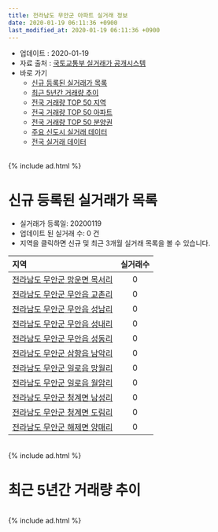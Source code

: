 ```yaml
---
title: 전라남도 무안군 아파트 실거래 정보
date: 2020-01-19 06:11:36 +0900
last_modified_at: 2020-01-19 06:11:36 +0900
---
```


* 업데이트 : 2020-01-19
* 자료 출처 : [국토교통부 실거래가 공개시스템](http://rt.molit.go.kr)
* 바로 가기
    * [신규 등록된 실거래가 목록](#신규-등록된-실거래가-목록)
    * [최근 5년간 거래량 추이](#최근-5년간-거래량-추이)
    * [전국 거래량 TOP 50 지역](https://apt-info.github.io/apt-trade-info/최근-3개월-전국에서-가장-거래가-많이-발생한-지역)
    * [전국 거래량 TOP 50 아파트](https://apt-info.github.io/apt-trade-info/최근-3개월-전국에서-가장-거래가-많이-발생한-아파트)
    * [전국 거래량 TOP 50 분양권](https://apt-info.github.io/apt-trade-info/최근-3개월-전국에서-가장-거래가-많이-발생한-분양권)
    * [주요 신도시 실거래 데이터](https://apt-info.github.io/apt-trade-info/주요-신도시)
    * [전국 실거래 데이터](https://apt-info.github.io/apt-trade-info/전국)

<br>
{% include ad.html %}
<br>

# 신규 등록된 실거래가 목록
* 실거래가 등록일: 20200119
* 업데이트 된 실거래 수: 0 건
* 지역을 클릭하면 신규 및 최근 3개월 실거래 목록을 볼 수 있습니다.


|지역|실거래수|
|:---|:---:|
|[전라남도 무안군 망운면 목서리](https://apt-info.github.io/apt-trade-info/전라남도-무안군-망운면-목서리)|0|
|[전라남도 무안군 무안읍 교촌리](https://apt-info.github.io/apt-trade-info/전라남도-무안군-무안읍-교촌리)|0|
|[전라남도 무안군 무안읍 성남리](https://apt-info.github.io/apt-trade-info/전라남도-무안군-무안읍-성남리)|0|
|[전라남도 무안군 무안읍 성내리](https://apt-info.github.io/apt-trade-info/전라남도-무안군-무안읍-성내리)|0|
|[전라남도 무안군 무안읍 성동리](https://apt-info.github.io/apt-trade-info/전라남도-무안군-무안읍-성동리)|0|
|[전라남도 무안군 삼향읍 남악리](https://apt-info.github.io/apt-trade-info/전라남도-무안군-삼향읍-남악리)|0|
|[전라남도 무안군 일로읍 망월리](https://apt-info.github.io/apt-trade-info/전라남도-무안군-일로읍-망월리)|0|
|[전라남도 무안군 일로읍 월암리](https://apt-info.github.io/apt-trade-info/전라남도-무안군-일로읍-월암리)|0|
|[전라남도 무안군 청계면 남성리](https://apt-info.github.io/apt-trade-info/전라남도-무안군-청계면-남성리)|0|
|[전라남도 무안군 청계면 도림리](https://apt-info.github.io/apt-trade-info/전라남도-무안군-청계면-도림리)|0|
|[전라남도 무안군 해제면 양매리](https://apt-info.github.io/apt-trade-info/전라남도-무안군-해제면-양매리)|0|


<br>
{% include ad.html %}
<br>

# 최근 5년간 거래량 추이


<div style="width:100%;">
    <canvas id="deal_progress" height="200"></canvas>
</div>

<script>
new Chart(document.getElementById("deal_progress"), {
    type: 'line',
    data: {
        labels: ['201501','201502','201503','201504','201505','201506','201507','201508','201509','201510','201511','201512','201601','201602','201603','201604','201605','201606','201607','201608','201609','201610','201611','201612','201701','201702','201703','201704','201705','201706','201707','201708','201709','201710','201711','201712','201801','201802','201803','201804','201805','201806','201807','201808','201809','201810','201811','201812','201901','201902','201903','201904','201905','201906','201907','201908','201909','201910','201911','201912','202001'],
        datasets: [{
            label: '매매',
            pointRadius: 1,
            data: [101, 71, 89, 74, 102, 74, 64, 59, 51, 75, 52, 44, 46, 53, 53, 61, 39, 43, 54, 66, 51, 100, 76, 60, 45, 69, 58, 33, 56, 59, 65, 45, 58, 42, 55, 54, 41, 35, 49, 43, 34, 37, 29, 33, 40, 50, 69, 34, 187, 93, 65, 44, 35, 56, 41, 37, 56, 70, 81, 51, 24],
            borderColor: "rgba(255, 201, 14, 1)",
            backgroundColor: "rgba(255, 201, 14, 0.5)",
            fill: false,
            lineTension: 0
        },{
            label: '전월세',
            pointRadius: 1,
            data: [52, 33, 58, 39, 42, 150, 94, 46, 89, 47, 94, 51, 41, 43, 43, 36, 111, 30, 40, 27, 28, 46, 31, 37, 40, 45, 54, 25, 37, 52, 81, 54, 81, 45, 83, 42, 53, 52, 45, 28, 45, 48, 42, 29, 38, 44, 40, 172, 61, 51, 47, 31, 79, 266, 42, 37, 60, 65, 52, 40, 13],
            borderColor: "rgba(0, 141, 185, 1)",
            backgroundColor: "rgba(0, 141, 185, 0.5)",
            fill: false,
            lineTension: 0
        }
        ]
    },
    options: {
        responsive: true,
        title: {
            display: false
        },
        tooltips: {
            mode: 'index',
            intersect: false
        },
        hover: {
            mode: 'nearest',
            intersect: true
        },
        scales: {
            xAxes: [{
                display: true,
                scaleLabel: {
                    display: true,
                    labelString: '년/월'
                }
            }],
            yAxes: [{
                display: true,
                ticks: {
                    suggestedMin: 0,
                },
                scaleLabel: {
                    display: true,
                    labelString: '실거래 수'
                }
            }]
        }
    }
});

</script>


<br>
{% include ad.html %}
<br>

